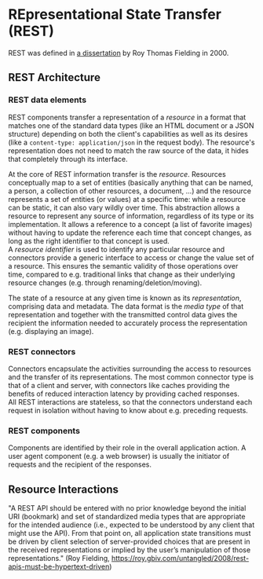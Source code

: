 # REpresentational State Transfer (REST)

REST was defined in [a dissertation](https://www.ics.uci.edu/~fielding/pubs/dissertation/rest_arch_style.htm) by Roy Thomas Fielding in 2000.

## REST Architecture

### REST data elements

REST components transfer a representation of a _resource_ in a format that matches one of the standard data types (like an HTML document or a JSON structure) depending on both the client's capabilities as well as its desires (like a `content-type: application/json` in the request body). The resource's representation does not need to match the raw source of the data, it hides that completely through its interface.

At the core of REST information transfer is the _resource_. Resources conceptually map to a set of entities (basically anything that can be named, a person, a collection of other resources, a document, ...) and the resource represents a set of entities (or values) at a specific time: while a resource can be static, it can also vary wildly over time. This abstraction allows a resource to represent any source of information, regardless of its type or its implementation. It allows a reference to a concept (a list of favorite images) without having to update the reference each time that concept changes, as long as the right identifier to that concept is used.  
A _resource identifier_ is used to identify any particular resource and connectors provide a generic interface to access or change the value set of a resource. This ensures the semantic validity of those operations over time, compared to e.g. traditional links that change as their underlying resource changes (e.g. through renaming/deletion/moving).

The state of a resource at any given time is known as its _representation_, comprising data and metadata. The data format is the _media type_ of that representation and together with the transmitted control data gives the recipient the information needed to accurately process the representation (e.g. displaying an image).

### REST connectors

Connectors encapsulate the activities surrounding the access to resources and the transfer of its representations. The most common connector type is that of a client and server, with connectors like caches providing the benefits of reduced interaction latency by providing cached responses.  
All REST interactions are stateless, so that the connectors understand each request in isolation without having to know about e.g. preceding requests.

### REST components

Components are identified by their role in the overall application action. A user agent component (e.g. a web browser) is usually the initiator of requests and the recipient of the responses.

## Resource Interactions

"A REST API should be entered with no prior knowledge beyond the initial URI (bookmark) and set of standardized media types that are appropriate for the intended audience (i.e., expected to be understood by any client that might use the API). From that point on, all application state transitions must be driven by client selection of server-provided choices that are present in the received representations or implied by the user’s manipulation of those representations." (Roy Fielding, https://roy.gbiv.com/untangled/2008/rest-apis-must-be-hypertext-driven)
